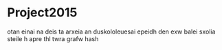 # Project2015

otan einai na deis ta arxeia an duskololeuesai epeidh den exw balei sxolia steile h apre thl twra grafw hash
